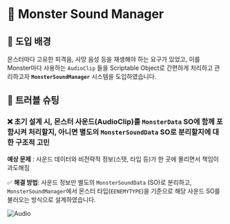 # 🎵 Monster Sound Manager



## 📖 도입 배경

몬스터마다 고유한 피격음, 사망 음성 등을 재생해야 하는 요구가 있었고, 이를 Monster마다 사용하는 `AudioClip` 들을 Scriptable Object로 간편하게  처리하고 관리하고자 **`MonsterSoundManager`** 시스템을 도입하였습니다.



## 🧩 트러블 슈팅



### ❌ 초기 설계 시, 몬스터 사운드(AudioClip)를 `MonsterData` SO에 함께 포함시켜 처리할지, 아니면 별도의 `MonsterSoundData` SO로 분리할지에 대한 구조적 고민



**예상 문제**  : 사운드 데이터와 비전략적 정보(스탯, 타입 등)가 한 곳에 몰리면서 책임이 과도해짐



✅ **해결 방법**:
 사운드 정보만 별도의 `MonsterSoundData` (SO)로 분리하고, `MonsterSoundManager`에서 몬스터 타입(`EENEMYTYPE`)을 기준으로 해당 사운드 SO를 불러오는 방식으로 설계하였습니다.

 ![Audio](https://github.com/user-attachments/assets/109846bd-85da-4678-bd07-e6f941ca4290)
